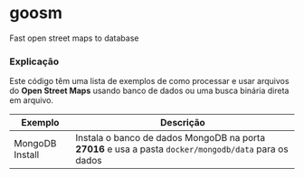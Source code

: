 # goosm

Fast open street maps to database

### Explicação

Este código têm uma lista de exemplos de como processar e usar arquivos do **Open Street Maps** usando banco de dados ou 
uma busca binária direta em arquivo.

| Exemplo              | Descrição                                                                                                |
|----------------------|----------------------------------------------------------------------------------------------------------|
| MongoDB Install      | Instala o banco de dados MongoDB na porta **27016** e usa a pasta `docker/mongodb/data` para os dados    |


